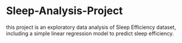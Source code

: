 # Sleep-Analysis-Project
this project is an exploratory data analysis of Sleep Efficiency dataset, including a simple linear regression model to predict sleep efficiency.
